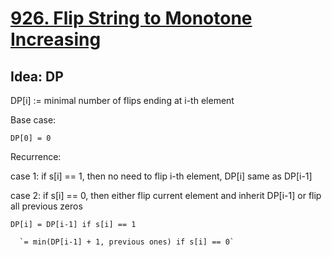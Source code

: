 # [926. Flip String to Monotone Increasing](https://leetcode.com/problems/flip-string-to-monotone-increasing/)

## Idea: DP

DP[i] := minimal number of flips ending at i-th element

Base case:

`DP[0] = 0`

Recurrence:

case 1: if s[i] == 1, then no need to flip i-th element, DP[i] same as DP[i-1]

case 2: if s[i] == 0, then either flip current element and inherit DP[i-1] or flip all previous zeros

`DP[i] = DP[i-1] if s[i] == 1`

      `= min(DP[i-1] + 1, previous ones) if s[i] == 0`